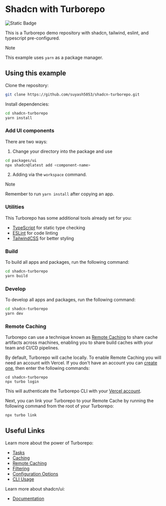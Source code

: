 # Shadcn with Turborepo

![Static Badge](https://img.shields.io/badge/shadcn%2Fui-2.0.5-blue?link=https%3A%2F%2Fgithub.com%2Fshadcn%2Fui)

This is a Turborepo demo repository with shadcn, tailwind, eslint, and typescript pre-configured.

> [!NOTE]
> This example uses `yarn` as a package manager.

## Using this example

Clone the repository:

```sh
git clone https://github.com/suyash5053/shadcn-turborepo.git
```

Install dependencies:

```sh
cd shadcn-turborepo
yarn install
```

### Add UI components

There are two ways:

1. Change your directory into the package and use
```sh
cd packages/ui
npx shadcn@latest add <component-name>
```
2. Adding via the `workspace` command.

> [!NOTE]
> Remember to run `yarn install` after copying an app.

### Utilities

This Turborepo has some additional tools already set for you:

- [TypeScript](https://www.typescriptlang.org/) for static type checking
- [ESLint](https://eslint.org/) for code linting
- [TailwindCSS](https://tailwindcss.com/) for better styling

### Build

To build all apps and packages, run the following command:

```sh
cd shadcn-turborepo
yarn build
```

### Develop

To develop all apps and packages, run the following command:

```sh
cd shadcn-turborepo
yarn dev
```

### Remote Caching

Turborepo can use a technique known as [Remote Caching](https://turbo.build/repo/docs/core-concepts/remote-caching) to share cache artifacts across machines, enabling you to share build caches with your team and CI/CD pipelines.

By default, Turborepo will cache locally. To enable Remote Caching you will need an account with Vercel. If you don't have an account you can [create one](https://vercel.com/signup), then enter the following commands:

```
cd shadcn-turborepo
npx turbo login
```

This will authenticate the Turborepo CLI with your [Vercel account](https://vercel.com/docs/concepts/personal-accounts/overview).

Next, you can link your Turborepo to your Remote Cache by running the following command from the root of your Turborepo:

```sh
npx turbo link
```

## Useful Links

Learn more about the power of Turborepo:

- [Tasks](https://turbo.build/repo/docs/core-concepts/monorepos/running-tasks)
- [Caching](https://turbo.build/repo/docs/core-concepts/caching)
- [Remote Caching](https://turbo.build/repo/docs/core-concepts/remote-caching)
- [Filtering](https://turbo.build/repo/docs/core-concepts/monorepos/filtering)
- [Configuration Options](https://turbo.build/repo/docs/reference/configuration)
- [CLI Usage](https://turbo.build/repo/docs/reference/command-line-reference)

Learn more about shadcn/ui:

- [Documentation](https://ui.shadcn.com/docs)
